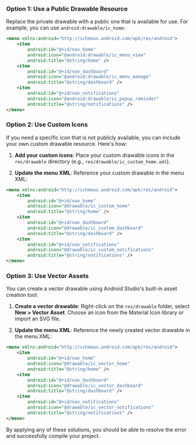 ### Option 1: Use a Public Drawable Resource
Replace the private drawable with a public one that is available for use. For example, you can use `android:drawable/ic_home`:

```xml
<menu xmlns:android="http://schemas.android.com/apk/res/android">
    <item
        android:id="@+id/nav_home"
        android:icon="@android:drawable/ic_menu_view"
        android:title="@string/home" />
    <item
        android:id="@+id/nav_dashboard"
        android:icon="@android:drawable/ic_menu_manage"
        android:title="@string/dashboard" />
    <item
        android:id="@+id/nav_notifications"
        android:icon="@android:drawable/ic_popup_reminder"
        android:title="@string/notifications" />
</menu>
```

### Option 2: Use Custom Icons
If you need a specific icon that is not publicly available, you can include your own custom drawable resource. Here's how:

1. **Add your custom icons**: Place your custom drawable icons in the `res/drawable` directory (e.g., `res/drawable/ic_custom_home.xml`).

2. **Update the menu XML**: Reference your custom drawable in the menu XML:

```xml
<menu xmlns:android="http://schemas.android.com/apk/res/android">
    <item
        android:id="@+id/nav_home"
        android:icon="@drawable/ic_custom_home"
        android:title="@string/home" />
    <item
        android:id="@+id/nav_dashboard"
        android:icon="@drawable/ic_custom_dashboard"
        android:title="@string/dashboard" />
    <item
        android:id="@+id/nav_notifications"
        android:icon="@drawable/ic_custom_notifications"
        android:title="@string/notifications" />
</menu>
```

### Option 3: Use Vector Assets
You can create a vector drawable using Android Studio's built-in asset creation tool:

1. **Create a vector drawable**: Right-click on the `res/drawable` folder, select **New > Vector Asset**. Choose an icon from the Material Icon library or import an SVG file.

2. **Update the menu XML**: Reference the newly created vector drawable in the menu XML:

```xml
<menu xmlns:android="http://schemas.android.com/apk/res/android">
    <item
        android:id="@+id/nav_home"
        android:icon="@drawable/ic_vector_home"
        android:title="@string/home" />
    <item
        android:id="@+id/nav_dashboard"
        android:icon="@drawable/ic_vector_dashboard"
        android:title="@string/dashboard" />
    <item
        android:id="@+id/nav_notifications"
        android:icon="@drawable/ic_vector_notifications"
        android:title="@string/notifications" />
</menu>
```

By applying any of these solutions, you should be able to resolve the error and successfully compile your project.